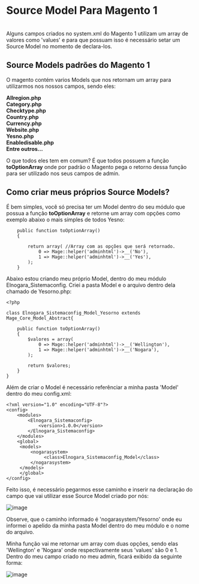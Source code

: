 <h1>Source Model Para Magento 1</h1>
</br>
Alguns campos criados no system.xml do Magento 1 utilizam um array de valores como 'values' e para que possuam isso é necessário setar um Source Model no momento de declara-los.

<h2>Source Models padrões do Magento 1</h2>
O magento contém varios Models que nos retornam um array para utilizarmos nos nossos campos, sendo eles:

<strong>Allregion.php</br>
Category.php</br>
Checktype.php</br>
Country.php</br>
Currency.php</br>
Website.php</br>
Yesno.php</br>
Enabledisable.php</br>
Entre outros...</br></strong>

O que todos eles tem em comum? É que todos possuem a função <strong>toOptionArray</strong> onde por padrão o Magento pega o retorno dessa função para ser utilizado nos seus campos de admin.

<h2>Como criar meus próprios Source Models?</h2>
É bem simples, você só precisa ter um Model dentro do seu módulo que possua a função <strong>toOptionArray</strong> e retorne um array com opções como exemplo abaixo o mais simples de todos Yesno:

```
    public function toOptionArray()
    {

        return array( //Array com as opções que será retornado.
            0 => Mage::helper('adminhtml')->__('No'),
            1 => Mage::helper('adminhtml')->__('Yes'),
        );
    }
```

Abaixo estou criando meu próprio Model, dentro do meu módulo Elnogara_Sistemaconfig. Criei a pasta Model e o arquivo dentro dela chamado de Yesorno.php:

```
<?php

class Elnogara_Sistemaconfig_Model_Yesorno extends Mage_Core_Model_Abstract{
    
    public function toOptionArray()
    {
        $valores = array( 
            0 => Mage::helper('adminhtml')->__('Wellington'),
            1 => Mage::helper('adminhtml')->__('Nogara'),
        );

        return $valores;
    }
}
```

Além de criar o Model é necessário referênciar a minha pasta 'Model' dentro do meu config.xml:
```
<?xml version="1.0" encoding="UTF-8"?>
<config>
    <modules>
        <Elnogara_Sistemaconfig>
            <version>1.0.0</version>
        </Elnogara_Sistemaconfig>
    </modules>
    <global>
	 <models>
	     <nogarasystem>
	          <class>Elnogara_Sistemaconfig_Model</class>
	     </nogarasystem>
	 </models>
     </global>
</config>
```

Feito isso, é necessário pegarmos esse caminho e inserir na declaração do campo que vai utilizar esse Source Model criado por nós:

![image](https://user-images.githubusercontent.com/50090354/201718392-8777ca8a-065d-42f1-97b7-8bb0c030b472.png)

Observe, que o caminho informado é 'nogarasystem/Yesorno' onde eu informei o apelido da minha pasta Model dentro do meu módulo e o nome do arquivo.

Minha função vai me retornar um array com duas opções, sendo elas 'Wellington' e 'Nogara' onde respectivamente seus 'values' são 0 e 1. Dentro do meu campo criado no meu admin, ficará exibido da seguinte forma:

![image](https://user-images.githubusercontent.com/50090354/201716136-cd9c1ab5-e7ce-43af-bc52-16d8d259880d.png)
